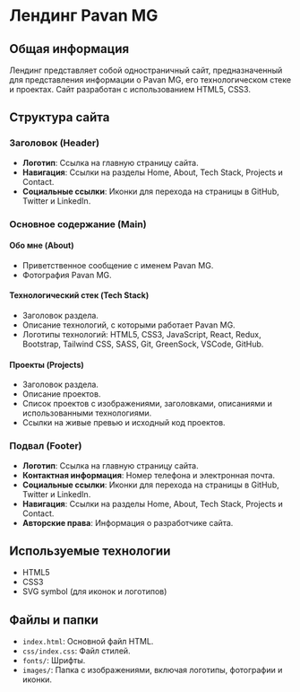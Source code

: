 # Лендинг Pavan MG

## Общая информация

Лендинг представляет собой одностраничный сайт, предназначенный для представления информации о Pavan MG, его технологическом стеке и проектах. Сайт разработан с использованием HTML5, CSS3.

## Структура сайта

### Заголовок (Header)

- **Логотип**: Ссылка на главную страницу сайта.
- **Навигация**: Ссылки на разделы Home, About, Tech Stack, Projects и Contact.
- **Социальные ссылки**: Иконки для перехода на страницы в GitHub, Twitter и LinkedIn.

### Основное содержание (Main)

#### Обо мне (About)

- Приветственное сообщение с именем Pavan MG.
- Фотография Pavan MG.

#### Технологический стек (Tech Stack)

- Заголовок раздела.
- Описание технологий, с которыми работает Pavan MG.
- Логотипы технологий: HTML5, CSS3, JavaScript, React, Redux, Bootstrap, Tailwind CSS, SASS, Git, GreenSock, VSCode, GitHub.

#### Проекты (Projects)

- Заголовок раздела.
- Описание проектов.
- Список проектов с изображениями, заголовками, описаниями и использованными технологиями.
- Ссылки на живые превью и исходный код проектов.

### Подвал (Footer)

- **Логотип**: Ссылка на главную страницу сайта.
- **Контактная информация**: Номер телефона и электронная почта.
- **Социальные ссылки**: Иконки для перехода на страницы в GitHub, Twitter и LinkedIn.
- **Навигация**: Ссылки на разделы Home, About, Tech Stack, Projects и Contact.
- **Авторские права**: Информация о разработчике сайта.

## Используемые технологии

- HTML5
- CSS3
- SVG symbol (для иконок и логотипов)

## Файлы и папки

- `index.html`: Основной файл HTML.
- `css/index.css`: Файл стилей.
- `fonts/`: Шрифты.
- `images/`: Папка с изображениями, включая логотипы, фотографии и иконки.

